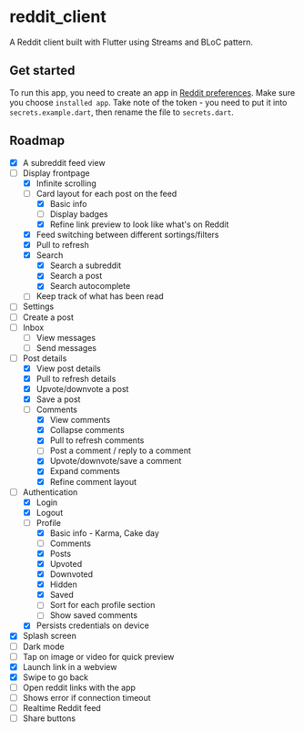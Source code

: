 # reddit_client

A Reddit client built with Flutter using Streams and BLoC pattern.

## Get started

To run this app, you need to create an app in [Reddit preferences](https://www.reddit.com/prefs/apps/). Make sure you choose `installed app`. Take note of the token - you need to put it into `secrets.example.dart`, then rename the file to `secrets.dart`.

## Roadmap

- [x] A subreddit feed view
- [ ] Display frontpage
    - [x] Infinite scrolling
    - [ ] Card layout for each post on the feed
        - [x] Basic info
        - [ ] Display badges
        - [x] Refine link preview to look like what's on Reddit
    - [x] Feed switching between different sortings/filters
    - [x] Pull to refresh
    - [x] Search
        - [x] Search a subreddit
        - [x] Search a post
        - [x] Search autocomplete
    - [ ] Keep track of what has been read
- [ ] Settings
- [ ] Create a post
- [ ] Inbox
    - [ ] View messages
    - [ ] Send messages
- [ ] Post details
    - [x] View post details
    - [x] Pull to refresh details
    - [x] Upvote/downvote a post
    - [x] Save a post
    - [ ] Comments
        - [x] View comments
        - [x] Collapse comments
        - [x] Pull to refresh comments
        - [ ] Post a comment / reply to a comment
        - [x] Upvote/downvote/save a comment
        - [x] Expand comments
        - [x] Refine comment layout
- [ ] Authentication
    - [x] Login
    - [x] Logout
    - [ ] Profile
        - [x] Basic info - Karma, Cake day
        - [ ] Comments
        - [x] Posts
        - [x] Upvoted
        - [x] Downvoted
        - [x] Hidden
        - [x] Saved
        - [ ] Sort for each profile section
        - [ ] Show saved comments
    - [x] Persists credentials on device
- [x] Splash screen
- [ ] Dark mode
- [ ] Tap on image or video for quick preview
- [x] Launch link in a webview
- [x] Swipe to go back
- [ ] Open reddit links with the app
- [ ] Shows error if connection timeout
- [ ] Realtime Reddit feed
- [ ] Share buttons

